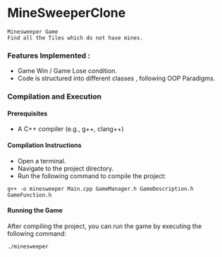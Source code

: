 # MineSweeperClone

    Minesweeper Game
    Find all the Tiles which do not have mines.

### Features Implemented :
 - Game Win / Game Lose condition.
 - Code is structured into different classes , following OOP Paradigms.
 

### Compilation and Execution
 #### Prerequisites
  - A C++ compiler (e.g., g++, clang++)

 #### Compilation Instructions
  - Open a terminal.
  - Navigate to the project directory.
  - Run the following command to compile the project:
  
  ``` g++ -o minesweeper Main.cpp GameManager.h GameDescription.h GameFunction.h ```

 #### Running the Game
After compiling the project, you can run the game by executing the following command:

  ``` ./minesweeper ```
